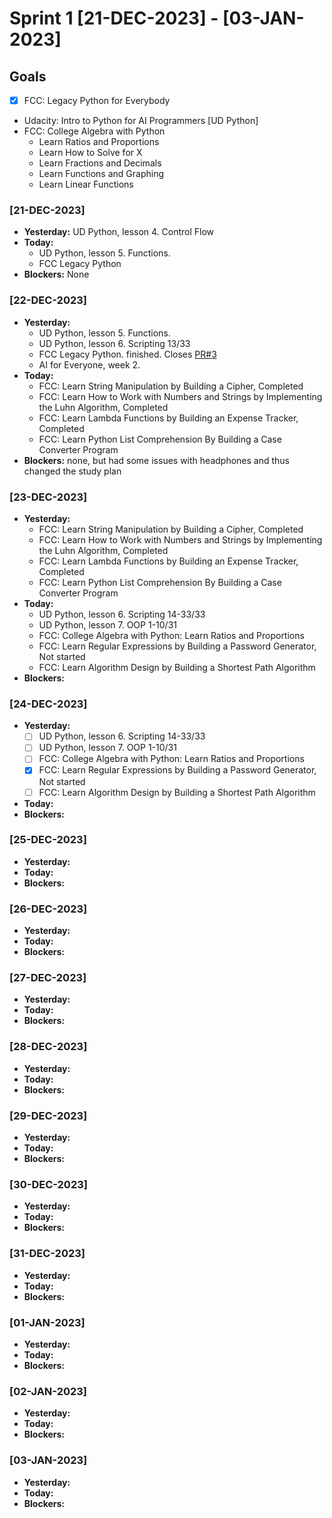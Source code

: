# Sprint 1 [21-DEC-2023] - [03-JAN-2023]

## Goals

* [X] FCC: Legacy Python for Everybody
* Udacity: Intro to Python for AI Programmers [UD Python]
* FCC: College Algebra with Python
  * Learn Ratios and Proportions
  * Learn How to Solve for X
  * Learn Fractions and Decimals
  * Learn Functions and Graphing
  * Learn Linear Functions

### [21-DEC-2023]

* **Yesterday:** UD Python, lesson 4. Control Flow
* **Today:**
  * UD Python, lesson 5. Functions.
  * FCC Legacy Python
* **Blockers:** None

### [22-DEC-2023]

* **Yesterday:**
  * UD Python, lesson 5. Functions.
  * UD Python, lesson 6. Scripting 13/33
  * FCC Legacy Python. finished. Closes [PR#3](https://github.com/hattiza/scrumble/issues/3)
  * AI for Everyone, week 2.
* **Today:**
  * FCC: Learn String Manipulation by Building a Cipher, Completed
  * FCC: Learn How to Work with Numbers and Strings by Implementing the Luhn Algorithm, Completed
  * FCC: Learn Lambda Functions by Building an Expense Tracker, Completed
  * FCC: Learn Python List Comprehension By Building a Case Converter Program
* **Blockers:** none, but had some issues with headphones and thus changed the study plan

### [23-DEC-2023]

* **Yesterday:**
  * FCC: Learn String Manipulation by Building a Cipher, Completed
  * FCC: Learn How to Work with Numbers and Strings by Implementing the Luhn Algorithm, Completed
  * FCC: Learn Lambda Functions by Building an Expense Tracker, Completed
  * FCC: Learn Python List Comprehension By Building a Case Converter Program
* **Today:**
  * UD Python, lesson 6. Scripting 14-33/33
  * UD Python, lesson 7. OOP 1-10/31
  * FCC: College Algebra with Python: Learn Ratios and Proportions
  * FCC: Learn Regular Expressions by Building a Password Generator, Not started
  * FCC: Learn Algorithm Design by Building a Shortest Path Algorithm
* **Blockers:**

### [24-DEC-2023]

* **Yesterday:**
  * [ ] UD Python, lesson 6. Scripting 14-33/33
  * [ ] UD Python, lesson 7. OOP 1-10/31
  * [ ] FCC: College Algebra with Python: Learn Ratios and Proportions
  * [X] FCC: Learn Regular Expressions by Building a Password Generator, Not started
  * [ ] FCC: Learn Algorithm Design by Building a Shortest Path Algorithm
* **Today:**
* **Blockers:**

### [25-DEC-2023]

* **Yesterday:**
* **Today:**
* **Blockers:**

### [26-DEC-2023]

* **Yesterday:**
* **Today:**
* **Blockers:**

### [27-DEC-2023]

* **Yesterday:**
* **Today:**
* **Blockers:**

### [28-DEC-2023]

* **Yesterday:**
* **Today:**
* **Blockers:**

### [29-DEC-2023]

* **Yesterday:**
* **Today:**
* **Blockers:**

### [30-DEC-2023]

* **Yesterday:**
* **Today:**
* **Blockers:**

### [31-DEC-2023]

* **Yesterday:**
* **Today:**
* **Blockers:**

### [01-JAN-2023]

* **Yesterday:**
* **Today:**
* **Blockers:**

### [02-JAN-2023]

* **Yesterday:**
* **Today:**
* **Blockers:**

### [03-JAN-2023]

* **Yesterday:**
* **Today:**
* **Blockers:**
